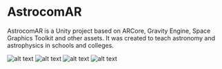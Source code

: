 # AstrocomAR
AstrocomAR is a Unity project based on ARCore, Gravity Engine, Space Graphics Toolkit and other assets. It was created to teach astronomy and astrophysics in schools and colleges.

![alt text](https://imgur.com/8vlKMTJ.jpg)
![alt text](https://imgur.com/pjEHb26.jpg)
![alt text](https://imgur.com/2pQJHPn.jpg)
![alt text](https://imgur.com/VmRS9s8.jpg)
